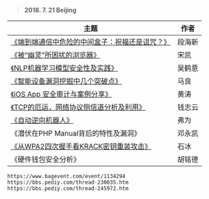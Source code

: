 > **2018. 7. 21 Beijing**

主题 | 	作者
--- | ---
[《端到端通信中危险的中间盒子：祝福还是诅咒？》](https://bbs.pediy.com/thread-245956.htm) | 段海新
[《被“幽灵”所困扰的浏览器》](https://bbs.pediy.com/thread-230310.htm) | 宋凯
[《NLP机器学习模型安全性及实践》](https://bbs.pediy.com/thread-230125.htm) | 吴鹤意
[《智能设备漏洞挖掘中几个突破点》](https://bbs.pediy.com/thread-230095.htm) | 马良
[《iOS App 安全审计与案例分享》](https://bbs.pediy.com/thread-230090.htm) | 黄涛
[《TCP的厄运，网络协议侧信道分析及利用》](https://bbs.pediy.com/thread-245982.htm) | 钱志云
[《自动逆向机器人》](https://bbs.pediy.com/thread-230299.htm) | 弗为
《潜伏在PHP Manual背后的特性及漏洞》 | 邓永凯
[《从WPA2四次握手看KRACK密钥重装攻击》](https://bbs.pediy.com/thread-230091.htm) | 石冰
《硬件钱包安全分析》 | 胡铭德

```
https://www.bagevent.com/event/1134294
https://bbs.pediy.com/thread-230035.htm
https://bbs.pediy.com/thread-245972.htm
```
